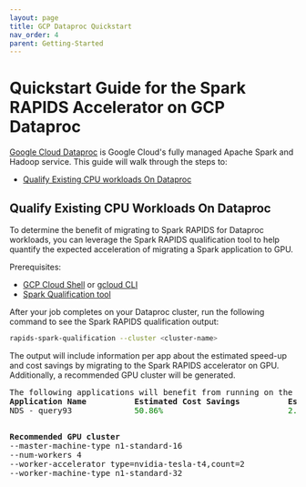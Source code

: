 ```yaml
---
layout: page
title: GCP Dataproc Quickstart
nav_order: 4
parent: Getting-Started
---
```


# Quickstart Guide for the Spark RAPIDS Accelerator on GCP Dataproc
 [Google Cloud Dataproc](https://cloud.google.com/dataproc) is Google Cloud's fully managed Apache
 Spark and Hadoop service.  This guide will walk through the steps to:

* [Qualify Existing CPU workloads On Dataproc](#qualify-existing-cpu-workloads-on-dataproc)

## Qualify Existing CPU Workloads On Dataproc

To determine the benefit of migrating to Spark RAPIDS for Dataproc workloads, you can leverage the
Spark RAPIDS qualification tool to help quantify the expected acceleration of migrating a Spark
application to GPU.

Prerequisites:
* [GCP Cloud Shell](https://cloud.google.com/shell) or [gcloud CLI](https://cloud.google.com/sdk/docs/install)
* [Spark Qualification tool](https://pypi.org/project/rapids-spark-qualification)

After your job completes on your Dataproc cluster, run the following command to see the Spark RAPIDS
qualification output:
```bash
rapids-spark-qualification --cluster <cluster-name>
```

The output will include information per app about the estimated speed-up and cost savings by migrating
to the Spark RAPIDS accelerator on GPU.  Additionally, a recommended GPU cluster will be generated.

<pre>
The following applications will benefit from running on the GPU:
<b>Application Name</b>          <b>Estimated Cost Savings</b>          <b>Estimated GPU Speedup</b>
NDS - query93             <span style="color:green">50.86%</span>                          <span style="color:green">2.35x</span>
<p>
<b>Recommended GPU cluster</b>
--master-machine-type n1-standard-16
--num-workers 4
--worker-accelerator type=nvidia-tesla-t4,count=2
--worker-machine-type n1-standard-32
</pre>


```
